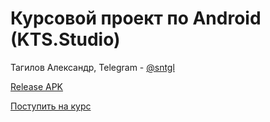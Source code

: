 # Курсовой проект по Android (KTS.Studio)

Тагилов Александр, Telegram - [@sntgl](https://t.me/sntgl)

[Release APK](https://drive.google.com/drive/folders/1x97Wca5MeJCMfauKJ3fkGhKMNVXq3fJX?usp=sharing)

[Поступить на курс](https://metaclass.kts.studio/android)
